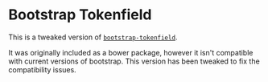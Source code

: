 # Bootstrap Tokenfield

This is a tweaked version of [`bootstrap-tokenfield`](https://github.com/sliptree/bootstrap-tokenfield).

It was originally included as a bower package, however it isn't compatible with current versions of bootstrap. This version has been tweaked to fix the compatibility issues.
